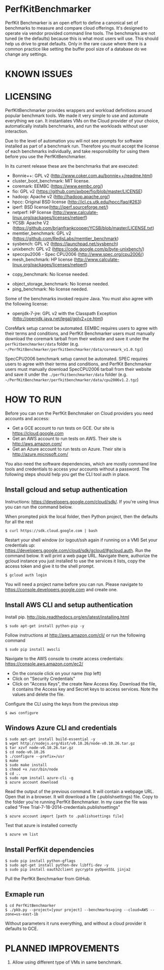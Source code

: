 PerfKitBenchmarker
==================

PerfKit Benchmarker is an open effort to define a canonical set of benchmarks to measure and compare cloud
offerings.  It's designed to operate via vendor provided command line tools. The benchmarks are not
tuned (ie the defaults) because this is what most users will use.  This should help us drive to great defaults.
Only in the rare cause where there is a common practice like setting the buffer pool size of a database do we
change any settings.


KNOWN ISSUES
============


LICENSING
=========

PerfKitBenchmarker provides wrappers and workload definitions around popular benchmark tools. We made it very simple
to use and automate everything we can.  It instantiates VMs on the Cloud provider of your choice, automatically
installs benchmarks, and run the workloads without user interaction.

Due to the level of automation you will not see prompts for software installed as part of a benchmark run.
Therefore you must accept the license of each benchmarks individually, and take responsibility for using them
before you use the PerfKitBenchmarker.

In its current release these are the benchmarks that are executed:

  - Bonnie++: GPL v2 (http://www.coker.com.au/bonnie++/readme.html)
  - cluster_boot_benchmark: MIT license.
  - coremark: EEMBC (https://www.eembc.org/)
  - fio: GPL v2 (https://github.com/axboe/fio/blob/master/LICENSE)
  - hadoop: Apache v2 (http://hadoop.apache.org/)
  - hpcc: Original BSD license (http://icl.cs.utk.edu/hpcc/faq/#263)
  - iperf: BSD license(http://iperf.sourceforge.net/)
  - netperf: HP license (http://www.calculate-linux.org/packages/licenses/netperf)
  - YCSB: Apache V2 (https://github.com/brianfrankcooper/YCSB/blob/master/LICENSE.txt)
  - memtier_benchmark: GPL v2 (https://github.com/RedisLabs/memtier_benchmark)
  - sysbench: GPL v2 (https://launchpad.net/sysbench)
  - unixbench: GPL v2 (https://code.google.com/p/byte-unixbench/)
  - speccpu2006 - Spec CPU2006 (http://www.spec.org/cpu2006/)
  - mesh_benchmark: HP license (http://www.calculate-linux.org/packages/licenses/netperf)
  * copy_benchmark: No license needed.
  - object_storage_benchmark: No license needed.
  - ping_benchmark: No license needed.

Some of the benchmarks invoked require Java. You must also agree with the following license:
  - openjdk-7-jre: GPL v2 with the Classpath Exception (http://openjdk.java.net/legal/gplv2+ce.html)

CoreMark setup cannot be automated. EEMBC requires users to agree with their terms and conditions, and PerfKit
Benchmarker users must manually download the coremark tarball from their website and save it under the
`perfkitbenchmarker/data` folder (e.g. `~/PerfKitBenchmarker/perfkitbenchmarker/data/coremark_v1.0.tgz`)

SpecCPU2006 benchmark setup cannot be automated. SPEC requires users to agree with their terms and conditions,
and PerfKit Benchmarker users must manually download SpecCPU2006 tarball from their website and save it under
the `./perfkitbenchmarker/data` folder (e.g. `~/PerfKitBenchmarker/perfkitbenchmarker/data/cpu2006v1.2.tgz`)

HOW TO RUN
==================
Before you can run the PerfKit Benchmaker on Cloud providers you need accounts and access:
* Get a GCE account to run tests on GCE. Our site is https://cloud.google.com
* Get an AWS account to run tests on AWS. Their site is http://aws.amazon.com/
* Get an Azure account to run tests on Azure. Their site is http://azure.microsoft.com/

You also need the software dependencies, which are mostly command line tools and credentials to access your
accounts without a password.  The following steps should help you get the CLI tool auth in place.

## Install gcloud and setup authentication
Instructions: https://developers.google.com/cloud/sdk/. If you're using linux you can run the command below.

When prompted pick the local folder, then Python project, then the defaults for all the rest
```
$ curl https://sdk.cloud.google.com | bash
```

Restart your shell window (or logout/ssh again if running on a VM)
Set your credentials up: https://developers.google.com/cloud/sdk/gcloud/#gcloud.auth. Run the command below.
It will print a web page URL. Navigate there, authorize the gcloud instance you just installed to use the services
it lists, copy the access token and give it to the shell prompt.
```
$ gcloud auth login
```

You will need a project name before you can run. Please navigate to https://console.developers.google.com and
create one.

## Install AWS CLI and setup authentication
Install pip. http://pip.readthedocs.org/en/latest/installing.html
```
$ sudo apt-get install python-pip -y
```

Follow instructions at http://aws.amazon.com/cli/ or run the following command
```
$ sudo pip install awscli
```
Navigate to the AWS console to create access credentials: https://console.aws.amazon.com/ec2/
* On the console click on your name (top left)
* Click on "Security Credentials"
* Click on "Access Keys", the create New Access Key. Download the file, it contains the Access key and Secret keys
  to access services. Note the values and delete the file.

Configure the CLI using the keys from the previous step
```
$ aws configure
```

## Windows Azure CLI and credentials
```
$ sudo apt-get install build-essential -y
$ wget http://nodejs.org/dist/v0.10.26/node-v0.10.26.tar.gz
$ tar xzvf node-v0.10.26.tar.gz
$ cd node-v0.10.26
$ ./configure --prefix=/usr
$ make
$ sudo make install
$ chmod +x /usr/bin/node
$ cd ..
$ sudo npm install azure-cli -g
$ azure account download
```

Read the output of the previous command. It will contain a webpage URL. Open that in a browser. It will download
a file (.publishsettings) file. Copy to the folder you're running PerfKit Benchmarker. In my case the file was called
"Free Trial-7-18-2014-credentials.publishsettings"
```
$ azure account import [path to .publishsettings file]
```

Test that azure is installed correctly
```
$ azure vm list
```

## Install PerfKit dependencies
```
$ sudo pip install python-gflags
$ sudo apt-get install python-dev libffi-dev -y
$ sudo pip install oauth2client pycrypto pyOpenSSL jinja2
```

Pull the PerfKit Benchmarker from GitHub.

## Exmaple run
```
$ cd PerfKitBenchmarker
$ ./pkb.py --project=[your project] --benchmarks=ping --cloud=AWS --zone=us-east-1b
```

Without parameters it runs everything, and without a cloud provider it defaults to GCE.

PLANNED IMPROVEMENTS
=======================
1. Allow using different type of VMs in same benchmark.
